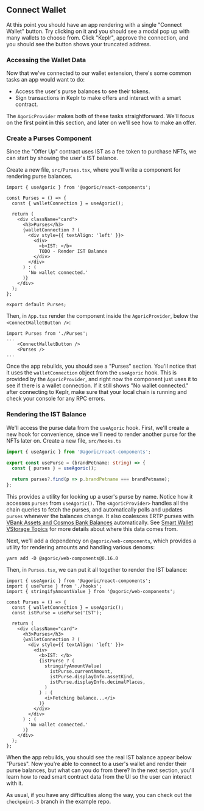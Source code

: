 ## Connect Wallet

At this point you should have an app rendering with a single "Connect Wallet" button. Try
clicking on it and you should see a modal pop up with many wallets to choose from. Click "Keplr", approve the connection, and you should see the button shows your truncated address.

### Accessing the Wallet Data

Now that we've connected to our wallet extension, there's some common tasks an app would want to do:

- Access the user's purse balances to see their tokens.
- Sign transactions in Keplr to make offers and interact with a smart contract.

The `AgoricProvider` makes both of these tasks straightforward. We'll focus on the first
point in this section, and later on we'll see how to make an offer.

### Create a Purses Component

Since the "Offer Up" contract uses IST as a fee token to purchase NFTs, we can start by
showing the user's IST balance.

Create a new file, `src/Purses.tsx`, where you'll write a component for rendering purse balances.

```tsx
import { useAgoric } from '@agoric/react-components';

const Purses = () => {
  const { walletConnection } = useAgoric();

  return (
    <div className="card">
      <h3>Purses</h3>
      {walletConnection ? (
        <div style={{ textAlign: 'left' }}>
          <div>
            <b>IST: </b>
            TODO - Render IST Balance
          </div>
        </div>
      ) : (
        'No wallet connected.'
      )}
    </div>
  );
};

export default Purses;
```

Then, in `App.tsx` render the component inside the `AgoricProvider`, below the
`<ConnectWalletButton />`:

```tsx
import Purses from './Purses';
...
    <ConnectWalletButton />
    <Purses />
...
```

Once the app rebuilds, you should see a "Purses" section. You'll notice that it uses the `walletConnection`
object from the `useAgoric` hook. This is provided by the `AgoricProvider`, and right now the component
just uses it to see if there is a wallet connection. If it still shows "No wallet connected." after connecting
to Keplr, make sure that your local chain is running and check your console for any RPC errors.

### Rendering the IST Balance

We'll access the purse data from the `useAgoric` hook. First, we'll create a new hook for convenience,
since we'll need to render another purse for the NFTs later on. Create a new file, `src/hooks.ts`

```ts
import { useAgoric } from '@agoric/react-components';

export const usePurse = (brandPetname: string) => {
  const { purses } = useAgoric();

  return purses?.find(p => p.brandPetname === brandPetname);
};
```

This provides a utility for looking up a user's purse by name. Notice how it accesses `purses` from `useAgoric()`.
The `<AgoricProvider>` handles all the chain queries to fetch the purses, and automatically polls and
updates `purses` whenever the balances change. It also coalesces ERTP purses with [VBank Assets and Cosmos Bank Balances](../../getting-started/contract-rpc.md#vbank-assets-and-cosmos-bank-balances) automatically. See [Smart Wallet VStorage Topics](../../getting-started/contract-rpc.md#smart-wallet-vstorage-topics)
for more details about where this data comes from.

Next, we'll add a dependency on `@agoric/web-components`, which provides a utility for rendering
amounts and handling various denoms:

```
yarn add -D @agoric/web-components@0.16.0
```

Then, in `Purses.tsx`, we can put it all together to render the IST balance:

```tsx
import { useAgoric } from '@agoric/react-components';
import { usePurse } from './hooks';
import { stringifyAmountValue } from '@agoric/web-components';

const Purses = () => {
  const { walletConnection } = useAgoric();
  const istPurse = usePurse('IST');

  return (
    <div className="card">
      <h3>Purses</h3>
      {walletConnection ? (
        <div style={{ textAlign: 'left' }}>
          <div>
            <b>IST: </b>
            {istPurse ? (
              stringifyAmountValue(
                istPurse.currentAmount,
                istPurse.displayInfo.assetKind,
                istPurse.displayInfo.decimalPlaces,
              )
            ) : (
              <i>Fetching balance...</i>
            )}
          </div>
        </div>
      ) : (
        'No wallet connected.'
      )}
    </div>
  );
};
```

When the app rebuilds, you should see the real IST balance appear below "Purses". Now you're able
to connect to a user's wallet and render their purse balances, but what can you do from there?
In the next section, you'll learn how to read smart contract data from the UI so the user can
interact with it.

As usual, if you have any difficulties along the way, you can check out the `checkpoint-3`
branch in the example repo.
